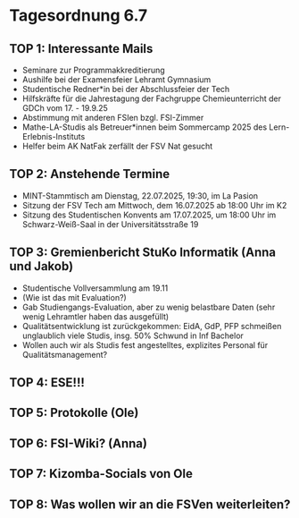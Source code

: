 # Tagesordnung 6.7

## TOP 1: Interessante Mails
- Seminare zur Programmakkreditierung
- Aushilfe bei der Examensfeier Lehramt Gymnasium
- Studentische Redner\*in bei der Abschlussfeier der Tech
- Hilfskräfte für die Jahrestagung der Fachgruppe Chemieunterricht der GDCh vom 17. - 19.9.25
- Abstimmung mit anderen FSIen bzgl. FSI-Zimmer
- Mathe-LA-Studis als Betreuer\*innen beim Sommercamp 2025 des Lern-Erlebnis-Instituts
- Helfer beim AK NatFak zerfällt der FSV Nat gesucht

## TOP 2: Anstehende Termine
- MINT-Stammtisch am Dienstag, 22.07.2025, 19:30, im La Pasion
- Sitzung der FSV Tech am Mittwoch, dem 16.07.2025 ab 18:00 Uhr im K2
- Sitzung des Studentischen Konvents am 17.07.2025, um 18:00 Uhr im Schwarz-Weiß-Saal in der Universitätsstraße 19

## TOP 3: Gremienbericht StuKo Informatik (Anna und Jakob)
- Studentische Vollversammlung am 19.11
- (Wie ist das mit Evaluation?)
- Gab Studiengangs-Evaluation, aber zu wenig belastbare Daten (sehr wenig Lehramtler haben das ausgefüllt)
- Qualitätsentwicklung ist zurückgekommen: EidA, GdP, PFP schmeißen unglaublich viele Studis, insg. 50% Schwund in Inf Bachelor
- Wollen auch wir als Studis fest angestelltes, explizites Personal für Qualitätsmanagement?

## TOP 4: ESE!!!

## TOP 5: Protokolle (Ole)

## TOP 6: FSI-Wiki? (Anna)

## TOP 7: Kizomba-Socials von Ole

## TOP 8: Was wollen wir an die FSVen weiterleiten?